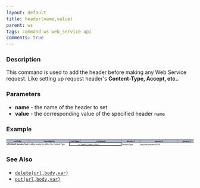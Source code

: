 ```yaml
---
layout: default
title: header(name,value)
parent: ws
tags: command ws web_service api
comments: true
---
```



### Description
This command is used to add the header before making any Web Service request. Like setting
up request header's **Content-Type, Accept, etc..**

### Parameters
- **name** \- the name of the header to set
- **value** \- the corresponding value of the specified header `name`


### Example
![](image/header_01.png)


### See Also
- [`delete(url,body,var)`](delete(url,body,var))
- [`put(url,body,var)`](put(url,body,var))